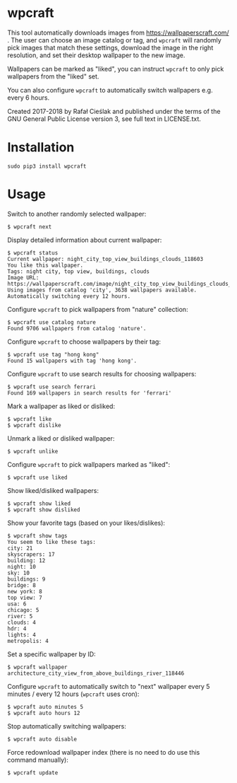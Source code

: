 wpcraft
===

This tool automatically downloads images from https://wallpaperscraft.com/ . The user can choose an image catalog or tag, and `wpcraft` will randomly pick images that match these settings, download the image in the right resolution, and set their desktop wallpaper to the new image.

Wallpapers can be marked as "liked", you can instruct `wpcraft` to only pick wallpapers from the "liked" set.

You can also configure `wpcraft` to automatically switch wallpapers e.g. every 6 hours.

Created 2017-2018 by Rafał Cieślak and published under the terms of the GNU General Public License version 3, see full text in LICENSE.txt.

Installation
===

```
sudo pip3 install wpcraft
```

Usage
===

Switch to another randomly selected wallpaper:

```
$ wpcraft next
```

Display detailed information about current wallpaper:

```
$ wpcraft status
Current wallpaper: night_city_top_view_buildings_clouds_118603
You like this wallpaper.
Tags: night city, top view, buildings, clouds
Image URL: https://wallpaperscraft.com/image/night_city_top_view_buildings_clouds_118603_1920x1080.jpg
Using images from catalog 'city', 3638 wallpapers available.
Automatically switching every 12 hours.
```

Configure `wpcraft` to pick wallpapers from "nature" collection:

```
$ wpcraft use catalog nature
Found 9706 wallpapers from catalog 'nature'.
```

Configure `wpcraft` to choose wallpapers by their tag:

```
$ wpcraft use tag "hong kong"
Found 15 wallpapers with tag 'hong kong'.
```

Configure `wpcraft` to use search results for choosing wallpapers:

```
$ wpcraft use search ferrari
Found 169 wallpapers in search results for 'ferrari'
```

Mark a wallpaper as liked or disliked:

```
$ wpcraft like
$ wpcraft dislike
```

Unmark a liked or disliked wallpaper:

```
$ wpcraft unlike
```

Configure `wpcraft` to pick wallpapers marked as "liked":

```
$ wpcraft use liked
```

Show liked/disliked wallpapers:

```
$ wpcraft show liked
$ wpcraft show disliked
```

Show your favorite tags (based on your likes/dislikes):

```
$ wpcraft show tags
You seem to like these tags:
city: 21
skyscrapers: 17
building: 12
night: 10
sky: 10
buildings: 9
bridge: 8
new york: 8
top view: 7
usa: 6
chicago: 5
river: 5
clouds: 4
hdr: 4
lights: 4
metropolis: 4
```

Set a specific wallpaper by ID:

```
$ wpcraft wallpaper architecture_city_view_from_above_buildings_river_118446
```

Configure `wpcraft` to automatically switch to "next" wallpaper every 5 minutes / every 12 hours (`wpcraft` uses cron):

```
$ wpcraft auto minutes 5
$ wpcraft auto hours 12
```

Stop automatically switching wallpapers:

```
$ wpcraft auto disable
```

Force redownload wallpaper index (there is no need to do use this command manually):

```
$ wpcraft update
```
